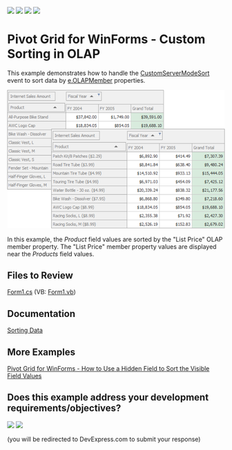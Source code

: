 <!-- default badges list -->
![](https://img.shields.io/endpoint?url=https://codecentral.devexpress.com/api/v1/VersionRange/128582570/22.1.6%2B)
[![](https://img.shields.io/badge/Open_in_DevExpress_Support_Center-FF7200?style=flat-square&logo=DevExpress&logoColor=white)](https://supportcenter.devexpress.com/ticket/details/T264133)
[![](https://img.shields.io/badge/📖_How_to_use_DevExpress_Examples-e9f6fc?style=flat-square)](https://docs.devexpress.com/GeneralInformation/403183)
[![](https://img.shields.io/badge/💬_Leave_Feedback-feecdd?style=flat-square)](#does-this-example-address-your-development-requirementsobjectives)
<!-- default badges end -->

# Pivot Grid for WinForms - Custom Sorting in OLAP

This example demonstrates how to handle the [CustomServerModeSort](https://docs.devexpress.com/WindowsForms/DevExpress.XtraPivotGrid.PivotGridControl.CustomServerModeSort?v=22.2) event to sort data by [e.OLAPMember](https://docs.devexpress.com/CoreLibraries/DevExpress.XtraPivotGrid.CustomServerModeSortEventArgsBase-1.OLAPMember1?v=22.2) properties.

![Pivot Grid](./images/chart.png)

In this example, the _Product_ field values are sorted by the "List Price" OLAP member property. The "List Price" member property values are displayed near the _Products_ field values.

## Files to Review 

[Form1.cs](./CS/WinFormsPivotGridCustomOLAPSort/Form1.cs) (VB: [Form1.vb](./VB/WinFormsPivotGridCustomOLAPSort/Form1.vb))

## Documentation

[Sorting Data](https://docs.devexpress.com/WindowsForms/1952/controls-and-libraries/pivot-grid/data-shaping/sorting/sorting-data)

## More Examples 

[Pivot Grid for WinForms - How to Use a Hidden Field to Sort the Visible Field Values](https://github.com/DevExpress-Examples/winforms-pivot-grid-use-a-hidden-field-to-sort-visible-field-values)


<!-- feedback -->
## Does this example address your development requirements/objectives?

[<img src="https://www.devexpress.com/support/examples/i/yes-button.svg"/>](https://www.devexpress.com/support/examples/survey.xml?utm_source=github&utm_campaign=winforms-pivot-grid-sort-data-by-olap-member-properties&~~~was_helpful=yes) [<img src="https://www.devexpress.com/support/examples/i/no-button.svg"/>](https://www.devexpress.com/support/examples/survey.xml?utm_source=github&utm_campaign=winforms-pivot-grid-sort-data-by-olap-member-properties&~~~was_helpful=no)

(you will be redirected to DevExpress.com to submit your response)
<!-- feedback end -->
